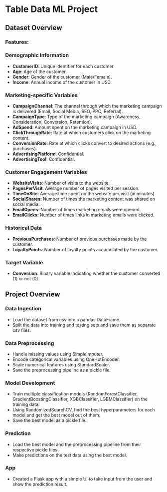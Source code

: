 # Table Data ML Project

## Dataset Overview

### Features:

### Demographic Information

- **CustomerID**: Unique identifier for each customer.
- **Age**: Age of the customer.
- **Gender**: Gender of the customer (Male/Female).
- **Income**: Annual income of the customer in USD.

### Marketing-specific Variables

- **CampaignChannel**: The channel through which the marketing campaign is delivered (Email, Social Media, SEO, PPC, Referral).
- **CampaignType**: Type of the marketing campaign (Awareness, Consideration, Conversion, Retention).
- **AdSpend**: Amount spent on the marketing campaign in USD.
- **ClickThroughRate**: Rate at which customers click on the marketing content.
- **ConversionRate**: Rate at which clicks convert to desired actions (e.g., purchases).
- **AdvertisingPlatform**: Confidential.
- **AdvertisingTool**: Confidential.

### Customer Engagement Variables

- **WebsiteVisits**: Number of visits to the website.
- **PagesPerVisit**: Average number of pages visited per session.
- **TimeOnSite**: Average time spent on the website per visit (in minutes).
- **SocialShares**: Number of times the marketing content was shared on social media.
- **EmailOpens**: Number of times marketing emails were opened.
- **EmailClicks**: Number of times links in marketing emails were clicked.

### Historical Data

- **PreviousPurchases**: Number of previous purchases made by the customer.
- **LoyaltyPoints**: Number of loyalty points accumulated by the customer.

### Target Variable

- **Conversion**: Binary variable indicating whether the customer converted (1) or not (0).

## Project Overview

### Data Ingestion

- Load the dataset from csv into a pandas DataFrame.
- Split the data into training and testing sets and save them as separate csv files.

### Data Preprocessing

- Handle missing values using SimpleImputer.
- Encode categorical variables using OneHotEncoder.
- Scale numerical features using StandardScaler.
- Save the preprocessing pipeline as a pickle file.

### Model Development

- Train multiple classification models (RandomForestClassifier, GradientBoostingClassifier, XGBClassifier, LGBMClassifier) on the training data.
- Using RandomizedSearchCV, find the best hyperparameters for each model and get the best model out of them.
- Save the best model as a pickle file.

### Prediction

- Load the best model and the preprocessing pipeline from their respective pickle files.
- Make predictions on the test data using the best model.

### App

- Created a Flask app with a simple UI to take input from the user and show the prediction result.



